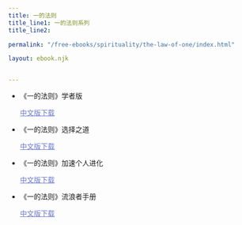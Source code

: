 ```yaml
---
title: 一的法则
title_line1: 一的法则系列
title_line2: 

permalink: "/free-ebooks/spirituality/the-law-of-one/index.html"

layout: ebook.njk


---
```


 

- 《一的法则》学者版 

  <a href="https://toonwoo.com/free-ebooks/spirituality/the-law-of-one/1-the-law-of-one-xue-zhe-ban.pdf" style="color:#6B77CC; text-decoration: underline;" 
       target="_blank">中文版下载  </a>
  
  
  
- 《一的法则》选择之道

  <a href="https://toonwoo.com/free-ebooks/spirituality/the-law-of-one/3-the-law-of-one-xuan-zhe-zhi-dao.pdf" style="color:#6B77CC; text-decoration: underline;" 
       target="_blank">中文版下载  </a>
  
  
  
- 《一的法则》加速个人进化

  <a href="https://toonwoo.com/free-ebooks/spirituality/the-law-of-one/4-the-law-of-one-jia-su-ge-ren-yan-hua.pdf" style="color:#6B77CC; text-decoration: underline;" 
       target="_blank">中文版下载  </a>
  
  
  
- 《一的法则》流浪者手册

  <a href="https://toonwoo.com/free-ebooks/spirituality/the-law-of-one/5-the-law-of-one-liu-lang-zhe-shou-ce.pdf" style="color:#6B77CC; text-decoration: underline;" 
       target="_blank">中文版下载  </a>
  
  
  
  
  
  

 
